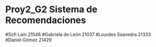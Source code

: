 # Proy2_G2 Sistema de Recomendaciones
#Sofi Lam 21548
#Gabriela de León 21037
#Lourdes Saavedra 21333
#Daniel Gómez 21429
